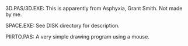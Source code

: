 3D.PAS/3D.EXE: This is apparently from Asphyxia, Grant Smith. Not made by me.

SPACE.EXE: See DISK directory for description.

PIIRTO.PAS: A very simple drawing program using a mouse.
